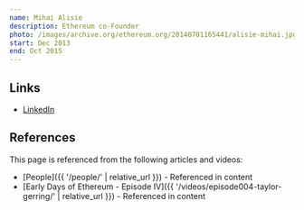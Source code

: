 ```yaml
---
name: Mihai Alisie
description: Ethereum co-Founder
photo: /images/archive.org/ethereum.org/20140701165441/alisie-mihai.jpg
start: Dec 2013
end: Oct 2015
---
```


## Links

- [LinkedIn](https://www.linkedin.com/in/mihaialisie/)

## References

This page is referenced from the following articles and videos:

- [People]({{ '/people/' | relative_url }}) - Referenced in content
- [Early Days of Ethereum - Episode IV]({{ '/videos/episode004-taylor-gerring/' | relative_url }}) - Referenced in content